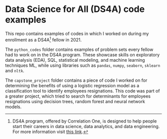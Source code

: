 # Data Science for All (DS4A) code examples
This repo contains examples of codes in which I worked on during my enrollment as a DS4A[^1] fellow in 2021.

The `python_codes` folder contains examples of problem sets every fellow had to work on in the DS4A program. These showcase skills on exploratory data analysis (EDA), SQL, statistical modeling, and machine learning techniques ML, while using libraries such as `pandas`, `numpy`, `seaborn`, `sklearn` and `nltk`.

The `capstone_project` folder contains a piece of code I worked on for determining the benefits of using a logistic regression model as a classification tool to identify employees resignations. This code was part of a greater project, which tried to search for determinants for employees resignations using decision trees, random forest and neural network models.

[^1]: DS4A program, offered by Correlation One, is designed to help people start their careers in data science, data analytics, and data engineering. For more information visit [this link](https://www.correlation-one.com/en/data-science-for-all).

